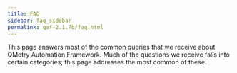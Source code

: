 ```yaml
---
title: FAQ
sidebar: faq_sidebar
permalink: qaf-2.1.7b/faq.html
---
```


This page answers most of the common queries that we receive about QMetry Automation Framework. Much of the questions we receive falls into certain categories; this page addresses the most common of these.
